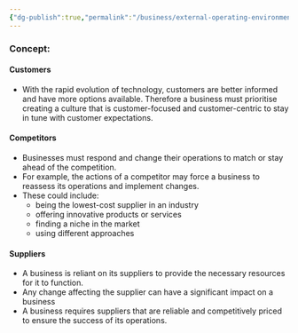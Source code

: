 ```yaml
---
{"dg-publish":true,"permalink":"/business/external-operating-environmental-factors/"}
---
```


### Concept:
#### Customers
- With the rapid evolution of technology, customers are better informed and have more options available. Therefore a business must prioritise creating a culture that is customer-focused and customer-centric to stay in tune with customer expectations.
#### Competitors
- Businesses must respond and change their operations to match or stay ahead of the competition. 
- For example, the actions of a competitor may force a business to reassess its operations and implement changes. 
- These could include:
	- being the lowest-cost supplier in an industry
	- offering innovative products or services
	- finding a niche in the market
	- using different approaches
#### Suppliers
- A business is reliant on its suppliers to provide the necessary resources for it to function. 
- Any change affecting the  supplier can have a significant impact on a business
- A business requires suppliers that are reliable and competitively priced to ensure the success of its operations.
